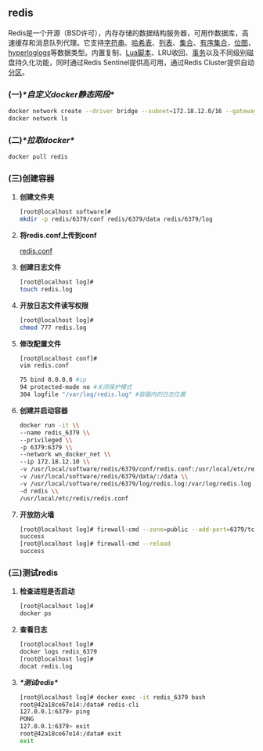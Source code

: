 ## redis

Redis是一个开源（BSD许可），内存存储的数据结构服务器，可用作数据库，高速缓存和消息队列代理。它支持[字符串](https://www.redis.net.cn/tutorial/3508.html)、[哈希表](https://www.redis.net.cn/tutorial/3509.html)、[列表](https://www.redis.net.cn/tutorial/3510.html)、[集合](https://www.redis.net.cn/tutorial/3511.html)、[有序集合](https://www.redis.net.cn/tutorial/3512.html)，[位图](https://www.redis.net.cn/tutorial/3508.html)，[hyperloglogs](https://www.redis.net.cn/tutorial/3513.html)等数据类型。内置复制、[Lua脚本](https://www.redis.net.cn/tutorial/3516.html)、LRU收回、[事务](https://www.redis.net.cn/tutorial/3515.html)以及不同级别磁盘持久化功能，同时通过Redis Sentinel提供高可用，通过Redis Cluster提供自动[分区](https://www.redis.net.cn/tutorial/3524.html)。

### (一)***\*自定义docker静态网段\****

```bash
docker network create --driver bridge --subnet=172.18.12.0/16 --gateway=172.18.1.1 wn_docker_net
docker network ls
```

### (二)***\*拉取docker\****

```bash
docker pull redis
```

### (三)创建容器

1. **创建文件夹**

   ```bash
   [root@localhost software]#
   mkdir -p redis/6379/conf redis/6379/data redis/6379/log
   ```

2. **将redis.conf上传到conf**

   [redis.conf](https://s3-us-west-2.amazonaws.com/secure.notion-static.com/46c3c19e-4261-443c-ad73-5991fe1ee427/redis.conf)

3. **创建日志文件**

   ```bash
   [root@localhost log]# 
   touch redis.log
   ```

4. **开放日志文件读写权限**

   ```bash
   [root@localhost log]# 
   chmod 777 redis.log
   ```

5. **修改配置文件**

   ```bash
   [root@localhost conf]# 
   vim redis.conf
   
   75 bind 0.0.0.0 #ip
   94 protected-mode no #关闭保护模式
   304 logfile "/var/log/redis.log" #容器内的日志位置
   ```

6. **创建并启动容器**

   ```bash
   docker run -it \\
   --name redis_6379 \\
   --privileged \\
   -p 6379:6379 \\
   --network wn_docker_net \\
   --ip 172.18.12.10 \\
   -v /usr/local/software/redis/6379/conf/redis.conf:/usr/local/etc/redis/redis.conf \\
   -v /usr/local/software/redis/6379/data/:/data \\
   -v /usr/local/software/redis/6379/log/redis.log:/var/log/redis.log \\
   -d redis \\
   /usr/local/etc/redis/redis.conf
   ```

7. **开放防火墙**

   ```bash
   [root@localhost log]# firewall-cmd --zone=public --add-port=6379/tcp --permanent
   success
   [root@localhost log]# firewall-cmd --reload
   success
   ```

### (三)测试redis

1. **检查进程是否启动**

   ```bash
   [root@localhost log]# 
   docker ps
   ```

2. **查看日志**

   ```bash
   [root@localhost log]# 
   docker logs redis_6379
   [root@localhost log]# 
   docat redis.log
   ```

3. ***\*测试redis\****

   ```bash
   [root@localhost log]# docker exec -it redis_6379 bash
   root@42a18ce67e14:/data# redis-cli
   127.0.0.1:6379> ping
   PONG
   127.0.0.1:6379> exit
   root@42a18ce67e14:/data# exit
   exit
   ```